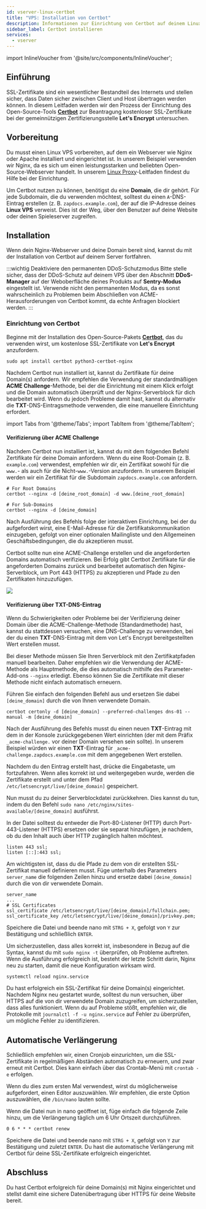 ```yaml
---
id: vserver-linux-certbot
title: "VPS: Installation von Certbot"
description: Informationen zur Einrichtung von Certbot auf deinem Linux VPS von ZAP-Hosting - ZAP-Hosting.com documentation
sidebar_label: Certbot installieren
services:
  - vserver
---
```


import InlineVoucher from '@site/src/components/InlineVoucher';

## Einführung

SSL-Zertifikate sind ein wesentlicher Bestandteil des Internets und stellen sicher, dass Daten sicher zwischen Client und Host übertragen werden können. In diesem Leitfaden werden wir den Prozess der Einrichtung des Open-Source-Tools [**Certbot**](https://certbot.eff.org/) zur Beantragung kostenloser SSL-Zertifikate bei der gemeinnützigen Zertifizierungsstelle **Let's Encrypt** untersuchen.

<InlineVoucher />

## Vorbereitung

Du musst einen Linux VPS vorbereiten, auf dem ein Webserver wie Nginx oder Apache installiert und eingerichtet ist. In unserem Beispiel verwenden wir Nginx, da es sich um einen leistungsstarken und beliebten Open-Source-Webserver handelt. In unserem [Linux Proxy](vserver-linux-proxy.md)-Leitfaden findest du Hilfe bei der Einrichtung.

Um Certbot nutzen zu können, benötigst du eine **Domain**, die dir gehört. Für jede Subdomain, die du verwenden möchtest, solltest du einen `A`-DNS-Eintrag erstellen (z. B. `zapdocs.example.com`), der auf die IP-Adresse deines __Linux VPS__ verweist. Dies ist der Weg, über den Benutzer auf deine Website oder deinen Spieleserver zugreifen.

## Installation

Wenn dein Nginx-Webserver und deine Domain bereit sind, kannst du mit der Installation von Certbot auf deinem Server fortfahren.

:::wichtig Deaktiviere den permanenten DDoS-Schutzmodus
Bitte stelle sicher, dass der DDoS-Schutz auf deinem VPS über den Abschnitt **DDoS-Manager** auf der Weboberfläche deines Produkts auf **Sentry-Modus** eingestellt ist. Verwende nicht den permanenten Modus, da es sonst wahrscheinlich zu Problemen beim Abschließen von ACME-Herausforderungen von Certbot kommt, da echte Anfragen blockiert werden.
:::

### Einrichtung von Certbot

Beginne mit der Installation des Open-Source-Pakets [**Certbot**](https://certbot.eff.org/), das du verwenden wirst, um kostenlose SSL-Zertifikate von **Let's Encrypt** anzufordern.
```
sudo apt install certbot python3-certbot-nginx
```

Nachdem Certbot nun installiert ist, kannst du Zertifikate für deine Domain(s) anfordern. Wir empfehlen die Verwendung der standardmäßigen **ACME Challenge**-Methode, bei der die Einrichtung mit einem Klick erfolgt und die Domain automatisch überprüft und der Nginx-Serverblock für dich bearbeitet wird. Wenn du jedoch Probleme damit hast, kannst du alternativ die **TXT**-DNS-Eintragsmethode verwenden, die eine manuellere Einrichtung erfordert.

import Tabs from '@theme/Tabs';
import TabItem from '@theme/TabItem';

<Tabs>
<TabItem value="acme" label="ACME Challenge (recommended)" default>

#### Verifizierung über ACME Challenge

Nachdem Certbot nun installiert ist, kannst du mit dem folgenden Befehl Zertifikate für deine Domain anfordern. Wenn du eine Root-Domain (z. B. `example.com`) verwendest, empfehlen wir dir, ein Zertifikat sowohl für die `www.`- als auch für die Nicht-`www.`-Version anzufordern. In unserem Beispiel werden wir ein Zertifikat für die Subdomain `zapdocs.example.com` anfordern.
```
# For Root Domains
certbot --nginx -d [deine_root_domain] -d www.[deine_root_domain]

# For Sub-Domains
certbot --nginx -d [deine_domain]
```

Nach Ausführung des Befehls folge der interaktiven Einrichtung, bei der du aufgefordert wirst, eine E-Mail-Adresse für die Zertifikatskommunikation einzugeben, gefolgt von einer optionalen Mailingliste und den Allgemeinen Geschäftsbedingungen, die du akzeptieren musst.

Certbot sollte nun eine ACME-Challenge erstellen und die angeforderten Domains automatisch verifizieren. Bei Erfolg gibt Certbot Zertifikate für die angeforderten Domains zurück und bearbeitet automatisch den Nginx-Serverblock, um Port 443 (HTTPS) zu akzeptieren und Pfade zu den Zertifikaten hinzuzufügen.

![](https://screensaver01.zap-hosting.com/index.php/s/7oGcQotKaowaDzM/preview)

</TabItem>

<TabItem value="txtrecord" label="TXT DNS Record">

#### Verifizierung über TXT-DNS-Eintrag

Wenn du Schwierigkeiten oder Probleme bei der Verifizierung deiner Domain über die ACME-Challenge-Methode (Standardmethode) hast, kannst du stattdessen versuchen, eine DNS-Challenge zu verwenden, bei der du einen **TXT**-DNS-Eintrag mit dem von Let's Encrypt bereitgestellten Wert erstellen musst.

Bei dieser Methode müssen Sie Ihren Serverblock mit den Zertifikatpfaden manuell bearbeiten. Daher empfehlen wir die Verwendung der ACME-Methode als Hauptmethode, die dies automatisch mithilfe des Parameter-Add-ons `--nginx` erledigt. Ebenso können Sie die Zertifikate mit dieser Methode nicht einfach automatisch erneuern.

Führen Sie einfach den folgenden Befehl aus und ersetzen Sie dabei `[deine_domain]` durch die von Ihnen verwendete Domain.
```
certbot certonly -d [deine_domain] --preferred-challenges dns-01 --manual -m [deine_domain]
```

Nach der Ausführung des Befehls musst du einen neuen **TXT**-Eintrag mit dem in der Konsole zurückgegebenen Wert einrichten (der mit dem Präfix `_acme-challenge.` vor deiner Domain versehen sein sollte). In unserem Beispiel würden wir einen **TXT**-Eintrag für `_acme-challenge.zapdocs.example.com` mit dem angegebenen Wert erstellen.

Nachdem du den Eintrag erstellt hast, drücke die Eingabetaste, um fortzufahren. Wenn alles korrekt ist und weitergegeben wurde, werden die Zertifikate erstellt und unter dem Pfad `/etc/letsencrypt/live/[deine_domain]` gespeichert.

Nun musst du zu deiner Serverblockdatei zurückkehren. Dies kannst du tun, indem du den Befehl `sudo nano /etc/nginx/sites-available/[deine_domain]` ausführst.

In der Datei solltest du entweder die Port-80-Listener (HTTP) durch Port-443-Listener (HTTPS) ersetzen oder sie separat hinzufügen, je nachdem, ob du den Inhalt auch über HTTP zugänglich halten möchtest.
```
listen 443 ssl;
listen [::]:443 ssl;
```

Am wichtigsten ist, dass du die Pfade zu dem von dir erstellten SSL-Zertifikat manuell definieren musst. Füge unterhalb des Parameters `server_name` die folgenden Zeilen hinzu und ersetze dabei `[deine_domain]` durch die von dir verwendete Domain.
```
server_name
...
# SSL Certificates
ssl_certificate /etc/letsencrypt/live/[deine_domain]/fullchain.pem;
ssl_certificate_key /etc/letsencrypt/live/[deine_domain]/privkey.pem;
```

Speichere die Datei und beende nano mit `STRG + X`, gefolgt von `Y` zur Bestätigung und schließlich `ENTER`.

Um sicherzustellen, dass alles korrekt ist, insbesondere in Bezug auf die Syntax, kannst du mit `sudo nginx -t` überprüfen, ob Probleme auftreten. Wenn die Ausführung erfolgreich ist, besteht der letzte Schritt darin, Nginx neu zu starten, damit die neue Konfiguration wirksam wird.
```
systemctl reload nginx.service
```

</TabItem>
</Tabs>

Du hast erfolgreich ein SSL-Zertifikat für deine Domain(s) eingerichtet. Nachdem Nginx neu gestartet wurde, solltest du nun versuchen, über HTTPS auf die von dir verwendete Domain zuzugreifen, um sicherzustellen, dass alles funktioniert. Wenn du auf Probleme stößt, empfehlen wir, die Protokolle mit `journalctl -f -u nginx.service` auf Fehler zu überprüfen, um mögliche Fehler zu identifizieren.

## Automatische Verlängerung

Schließlich empfehlen wir, einen Cronjob einzurichten, um die SSL-Zertifikate in regelmäßigen Abständen automatisch zu erneuern, und zwar erneut mit Certbot. Dies kann einfach über das Crontab-Menü mit `crontab -e` erfolgen.

Wenn du dies zum ersten Mal verwendest, wirst du möglicherweise aufgefordert, einen Editor auszuwählen. Wir empfehlen, die erste Option auszuwählen, die `/bin/nano` lauten sollte.

Wenn die Datei nun in nano geöffnet ist, füge einfach die folgende Zeile hinzu, um die Verlängerung täglich um 6 Uhr Ortszeit durchzuführen.
```
0 6 * * * certbot renew
```

Speichere die Datei und beende nano mit `STRG + X`, gefolgt von `Y` zur Bestätigung und zuletzt `ENTER`. Du hast die automatische Verlängerung mit Certbot für deine SSL-Zertifikate erfolgreich eingerichtet.

## Abschluss

Du hast Certbot erfolgreich für deine Domain(s) mit Nginx eingerichtet und stellst damit eine sichere Datenübertragung über HTTPS für deine Website bereit.